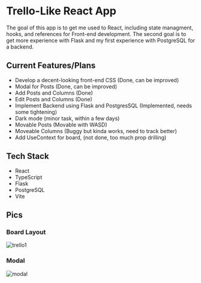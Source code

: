 # Trello-Like React App

The goal of this app is to get me used to React, including state managment, hooks, and references for Front-end development.
The second goal is to get more experience with Flask and my first experience with PostgreSQL for a backend.

## Current Features/Plans

- Develop a decent-looking front-end CSS (Done, can be improved)
- Modal for Posts (Done, can be improved)
- Add Posts and Columns (Done)
- Edit Posts and Columns (Done)
- Implement Backend using Flask and PostgresSQL (Implemented, needs some tightening)
- Dark mode (minor task, within a few days)
- Movable Posts (Movable with WASD)
- Moveable Columns (Buggy but kinda works, need to track better)
- Add UseContext for board, (not done, too much prop drilling)

## Tech Stack
- React
- TypeScript
- Flask
- PostgreSQL
- Vite

## Pics

### Board Layout

![trello1](https://github.com/user-attachments/assets/72c79682-8538-4229-ac60-83a8a81367a9)

### Modal

![modal](https://github.com/user-attachments/assets/0daf30c8-3864-4dff-93bf-17d75ad6e0c3)
